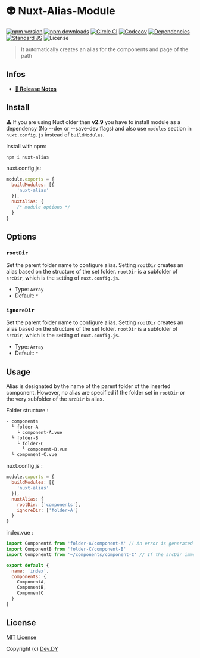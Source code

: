 # 👽 Nuxt-Alias-Module
[![npm version][npm-version-src]][npm-version-href]
[![npm downloads][npm-downloads-src]][npm-downloads-href]
[![Circle CI][circle-ci-src]][circle-ci-href]
[![Codecov][codecov-src]][codecov-href]
[![Dependencies][david-dm-src]][david-dm-href]
[![Standard JS][standard-js-src]][standard-js-href]
![License][license-src]

> It automatically creates an alias for the components and page of the path</a>

## Infos
- [📖 **Release Notes**](./CHANGELOG.md)

## Install
⚠️ If you are using Nuxt older than **v2.9** you have to install module as a dependency (No --dev or --save-dev flags) and also use `modules` section in` nuxt.config.js` instead of `buildModules`.

Install with npm:

```bash
npm i nuxt-alias
```

nuxt.config.js:

```js
module.exports = {
  buildModules: [{
    'nuxt-alias'
  }],
  nuxtAlias: {
    /* module options */
  }
}
```

## Options

### `rootDir`
Set the parent folder name to configure alias.
Setting `rootDir` creates an alias based on the structure of the set folder.
`rootDir` is a subfolder of `srcDir`, which is the setting of `nuxt.config.js`.

- Type: `Array`
- Default: `*`

### `ignoreDir`
Set the parent folder name to configure alias.
Setting `rootDir` creates an alias based on the structure of the set folder.
`rootDir` is a subfolder of `srcDir`, which is the setting of `nuxt.config.js`.

- Type: `Array`
- Default: `*`

## Usage

Alias is designated by the name of the parent folder of the inserted component. However, no alias are specified if the folder set in `rootDir` or the very subfolder of the `srcDir` is alias.

Folder structure :
```bash
- components
  └ folder-A
    └ component-A.vue
  └ folder-B
    └ folder-C
      └ component-B.vue
  └ component-C.vue
```

nuxt.config.js :
```js
module.exports = {
  buildModules: [{
    'nuxt-alias'
  }],
  nuxtAlias: {
    rootDir: ['components'],
    ignoreDir: ['folder-A']
  }
}
```

index.vue :
```js
import ComponentA from 'folder-A/component-A' // An error is generated because it is a ignored folder.
import ComponentB from 'folder-C/component-B'
import ComponentC from '~/components/component-C' // If the srcDir immediate subfolder is alias, it does not specify alias.

export default {
  name: 'index',
  components: {
    ComponentA,
    ComponentB,
    ComponentC
  }
}
```

## License

[MIT License](./LICENSE)

Copyright (c) [Dev.DY](https://kdydesign.github.io/)

<!-- Badges -->
[npm-version-src]: https://img.shields.io/npm/v/nuxt-alias?style=flat-square
[npm-version-href]: https://npmjs.com/package/nuxt-alias
[npm-downloads-src]: https://img.shields.io/npm/dt/nuxt-alias?style=flat-square
[npm-downloads-href]: https://npmjs.com/package/nuxt-alias
[circle-ci-src]: https://img.shields.io/circleci/project/github/kdydesign/nuxt-alias-module/master.svg?style=flat-square
[circle-ci-href]: https://circleci.com/gh/kdydesign/nuxt-alias-module/tree/master
[codecov-src]: https://img.shields.io/codecov/c/github/kdydesign/nuxt-alias-module.svg?style=flat-square
[codecov-href]: https://codecov.io/gh/kdydesign/nuxt-alias-module
[david-dm-src]: https://david-dm.org/kdydesign/nuxt-alias-module/status.svg?style=flat-square
[david-dm-href]: https://david-dm.org/kdydesign/nuxt-alias-module
[standard-js-src]: https://img.shields.io/badge/code_style-standard-brightgreen.svg?style=flat-square
[standard-js-href]: https://standardjs.com
[license-src]: https://img.shields.io/npm/l/nuxt-alias?style=flat-square
